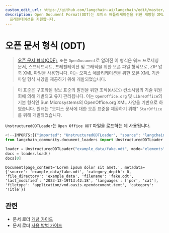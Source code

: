 ```yaml
---
custom_edit_url: https://github.com/langchain-ai/langchain/edit/master/docs/docs/integrations/document_loaders/odt.ipynb
description: Open Document Format(ODT)는 오피스 애플리케이션을 위한 개방형 XML 기반 파일 형식으로, 문서, 스프레드시트,
  프레젠테이션을 지원합니다.
---
```


# 오픈 문서 형식 (ODT)

> [오픈 문서 형식(ODF)](https://en.wikipedia.org/wiki/OpenDocument), 또는 `OpenDocument`로 알려진 이 형식은 워드 프로세싱 문서, 스프레드시트, 프레젠테이션 및 그래픽을 위한 오픈 파일 형식으로, ZIP 압축 XML 파일을 사용합니다. 이는 오피스 애플리케이션을 위한 오픈 XML 기반 파일 형식 사양을 제공하기 위해 개발되었습니다.

> 이 표준은 구조화된 정보 표준의 발전을 위한 조직(`OASIS`) 컨소시엄의 기술 위원회에 의해 개발되고 유지 관리됩니다. 이는 `OpenOffice.org` 및 `LibreOffice`의 기본 형식인 Sun Microsystems의 OpenOffice.org XML 사양을 기반으로 하였습니다. 원래는 "오피스 문서에 대한 오픈 표준을 제공하기 위해" `StarOffice`를 위해 개발되었습니다.

`UnstructuredODTLoader`는 `Open Office ODT` 파일을 로드하는 데 사용됩니다.

```python
<!--IMPORTS:[{"imported": "UnstructuredODTLoader", "source": "langchain_community.document_loaders", "docs": "https://api.python.langchain.com/en/latest/document_loaders/langchain_community.document_loaders.odt.UnstructuredODTLoader.html", "title": "Open Document Format (ODT)"}]-->
from langchain_community.document_loaders import UnstructuredODTLoader

loader = UnstructuredODTLoader("example_data/fake.odt", mode="elements")
docs = loader.load()
docs[0]
```


```output
Document(page_content='Lorem ipsum dolor sit amet.', metadata={'source': 'example_data/fake.odt', 'category_depth': 0, 'file_directory': 'example_data', 'filename': 'fake.odt', 'last_modified': '2023-12-19T13:42:18', 'languages': ['por', 'cat'], 'filetype': 'application/vnd.oasis.opendocument.text', 'category': 'Title'})
```


## 관련

- 문서 로더 [개념 가이드](/docs/concepts/#document-loaders)
- 문서 로더 [사용 방법 가이드](/docs/how_to/#document-loaders)